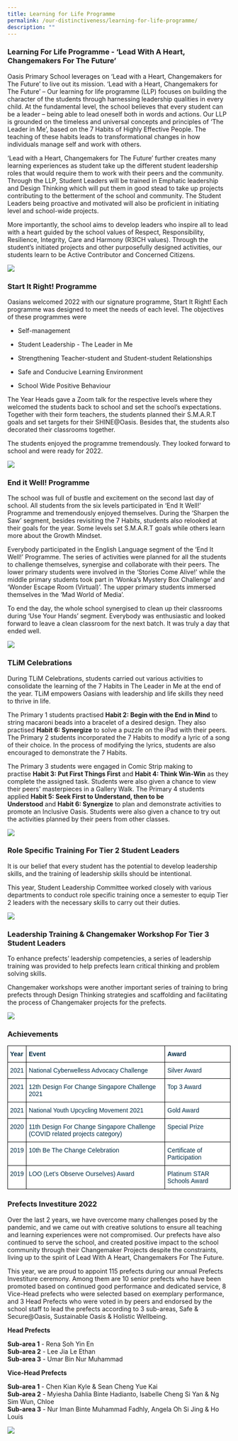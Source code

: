 ```yaml
---
title: Learning for Life Programme
permalink: /our-distinctiveness/learning-for-life-programme/
description: ""
---
```

### Learning For Life Programme - ‘Lead With A Heart, Changemakers For The Future’

Oasis Primary School leverages on ‘Lead with a Heart, Changemakers for The Future’ to live out its mission. ‘Lead with a Heart, Changemakers for The Future’ – Our learning for life programme (LLP) focuses on building the character of the students through harnessing leadership qualities in every child. At the fundamental level, the school believes that every student can be a leader – being able to lead oneself both in words and actions. Our LLP is grounded on the timeless and universal concepts and principles of ‘The Leader in Me’, based on the 7 Habits of Highly Effective People. The teaching of these habits leads to transformational changes in how individuals manage self and work with others.  

  

‘Lead with a Heart, Changemakers for The Future’ further creates many learning experiences as student take up the different student leadership roles that would require them to work with their peers and the community. Through the LLP, Student Leaders will be trained in Emphatic leadership and Design Thinking which will put them in good stead to take up projects contributing to the betterment of the school and community. The Student Leaders being proactive and motivated will also be proficient in initiating level and school-wide projects.

  

More importantly, the school aims to develop leaders who inspire all to lead with a heart guided by the school values of Respect, Responsibility, Resilience, Integrity, Care and Harmony (R3ICH values). Through the student’s initiated projects and other purposefully designed activities, our students learn to be Active Contributor and Concerned Citizens.

![](/images/LLP.png)

### Start It Right! Programme

Oasians welcomed 2022 with our signature programme, Start It Right! Each programme was designed to meet the needs of each level. The objectives of these programmes were


* Self-management

* Student Leadership - The Leader in Me

* Strengthening Teacher-student and Student-student Relationships

* Safe and Conducive Learning Environment

* School Wide Positive Behaviour 


The Year Heads gave a Zoom talk for the respective levels where they welcomed the students back to school and set the school’s expectations. Together with their form teachers, the students planned their S.M.A.R.T goals and set targets for their SHINE@Oasis. Besides that, the students also decorated their classrooms together.

  

The students enjoyed the programme tremendously. They looked forward to school and were ready for 2022.

![](/images/LLP2.png)

### End it Well! Programme

The school was full of bustle and excitement on the second last day of school. All students from the six levels participated in ‘End It Well!’ Programme and tremendously enjoyed themselves. During the ‘Sharpen the Saw’ segment, besides revisiting the 7 Habits, students also relooked at their goals for the year. Some levels set S.M.A.R.T goals while others learn more about the Growth Mindset.  

  

Everybody participated in the English Language segment of the ‘End It Well!’ Programme. The series of activities were planned for all the students to challenge themselves, synergise and collaborate with their peers. The lower primary students were involved in the ‘Stories Come Alive!’ while the middle primary students took part in ‘Wonka’s Mystery Box Challenge’ and ‘Wonder Escape Room (Virtual)’. The upper primary students immersed themselves in the ‘Mad World of Media’.

  

To end the day, the whole school synergised to clean up their classrooms during ‘Use Your Hands’ segment. Everybody was enthusiastic and looked forward to leave a clean classroom for the next batch. It was truly a day that ended well.

![](/images/LLP3.png)

### TLiM Celebrations

During TLiM Celebrations, students carried out various activities to consolidate the learning of the 7 Habits in The Leader in Me at the end of the year. TLiM empowers Oasians with leadership and life skills they need to thrive in life.

  

The Primary 1 students practised **Habit 2: Begin with the End in Mind** to string macaroni beads into a bracelet of a desired design. They also practised **Habit 6: Synergize** to solve a puzzle on the iPad with their peers. The Primary 2 students incorporated the 7 Habits to modify a lyric of a song of their choice. In the process of modifying the lyrics, students are also encouraged to demonstrate the 7 Habits.

  

The Primary 3 students were engaged in Comic Strip making to practise **Habit 3: Put First Things First** and **Habit 4: Think Win-Win** as they complete the assigned task. Students were also given a chance to view their peers' masterpieces in a Gallery Walk. The Primary 4 students applied **Habit 5: Seek First to Understand, then to be Understood** and **Habit 6: Synergize** to plan and demonstrate activities to promote an Inclusive Oasis. Students were also given a chance to try out the activities planned by their peers from other classes.

![](/images/LLP4.png)

### Role Specific Training For Tier 2 Student Leaders

It is our belief that every student has the potential to develop leadership skills, and the training of leadership skills should be intentional.  

This year, Student Leadership Committee worked closely with various departments to conduct role specific training once a semester to equip Tier 2 leaders with the necessary skills to carry out their duties.

![](/images/LLP5.png)

### Leadership Training & Changemaker Workshop For Tier 3 Student Leaders

  

To enhance prefects’ leadership competencies, a series of leadership training was provided to help prefects learn critical thinking and problem solving skills.  

  

Changemaker workshops were another important series of training to bring prefects through Design Thinking strategies and scaffolding and facilitating the process of Changemaker projects for the prefects.

![](/images/LLP6.png)

### Achievements

<style type="text/css">
.tg  {border-collapse:collapse;border-spacing:0;}
.tg td{border-color:black;border-style:solid;border-width:1px;font-family:Arial, sans-serif;font-size:14px;
  overflow:hidden;padding:10px 5px;word-break:normal;}
.tg th{border-color:black;border-style:solid;border-width:1px;font-family:Arial, sans-serif;font-size:14px;
  font-weight:normal;overflow:hidden;padding:10px 5px;word-break:normal;}
.tg .tg-h1v5{background-color:#FFF;color:#002D46;font-weight:bold;text-align:left;vertical-align:top}
.tg .tg-vd2a{background-color:#FFF;color:#002D46;text-align:left;vertical-align:top}
</style>
<table class="tg">
<thead>
  <tr>
    <th class="tg-h1v5">Year</th>
    <th class="tg-h1v5">Event</th>
    <th class="tg-h1v5">Award</th>
  </tr>
</thead>
<tbody>
  <tr>
    <td class="tg-vd2a">2021</td>
    <td class="tg-vd2a">National Cyberwelless Advocacy Challenge</td>
    <td class="tg-vd2a">Silver Award</td>
  </tr>
  <tr>
    <td class="tg-vd2a">2021</td>
    <td class="tg-vd2a">12th Design For Change Singapore Challenge 2021<br></td>
    <td class="tg-vd2a">Top 3 Award</td>
  </tr>
  <tr>
    <td class="tg-vd2a">2021</td>
    <td class="tg-vd2a">National Youth Upcycling Movement 2021<br></td>
    <td class="tg-vd2a">Gold Award</td>
  </tr>
  <tr>
    <td class="tg-vd2a">2020</td>
    <td class="tg-vd2a">11th Design For Change Singapore Challenge (COVID related projects category)<br></td>
    <td class="tg-vd2a">Special Prize</td>
  </tr>
  <tr>
    <td class="tg-vd2a">2019</td>
    <td class="tg-vd2a">10th Be The Change Celebration<br></td>
    <td class="tg-vd2a">Certificate of Participation</td>
  </tr>
  <tr>
    <td class="tg-vd2a">2019</td>
    <td class="tg-vd2a">LOO (Let’s Observe Ourselves) Award<br></td>
    <td class="tg-vd2a">Platinum STAR Schools Award</td>
  </tr>
</tbody>
</table>

### Prefects Investiture 2022

Over the last 2 years, we have overcome many challenges posed by the pandemic, and we came out with creative solutions to ensure all teaching and learning experiences were not compromised. Our prefects have also continued to serve the school, and created positive impact to the school community through their Changemaker Projects despite the constraints, living up to the spirit of Lead With A Heart, Changemakers For The Future.

  

This year, we are proud to appoint 115 prefects during our annual Prefects Investiture ceremony. Among them are 10 senior prefects who have been promoted based on continued good performance and dedicated service, 8 Vice-Head prefects who were selected based on exemplary performance, and 3 Head Prefects who were voted in by peers and endorsed by the school staff to lead the prefects according to 3 sub-areas, Safe & Secure@Oasis, Sustainable Oasis & Holistic Wellbeing.

**Head Prefects**

**Sub-area 1** - Rena Soh Yin En <br>
**Sub-area 2** - Lee Jia Le Ethan <br>
**Sub-area 3** - Umar Bin Nur Muhammad

  

**Vice-Head Prefects**

**Sub-area 1** - Chen Kian Kyle & Sean Cheng Yue Kai <br>
**Sub-area 2** - Myiesha Dahlia Binte Hadianto, Isabelle Cheng Si Yan & Ng Sim Wun, Chloe <br>
**Sub-area 3** - Nur Iman Binte Muhammad Fadhly, Angela Oh Si Jing & Ho Louis

![](/images/LLP7.png)